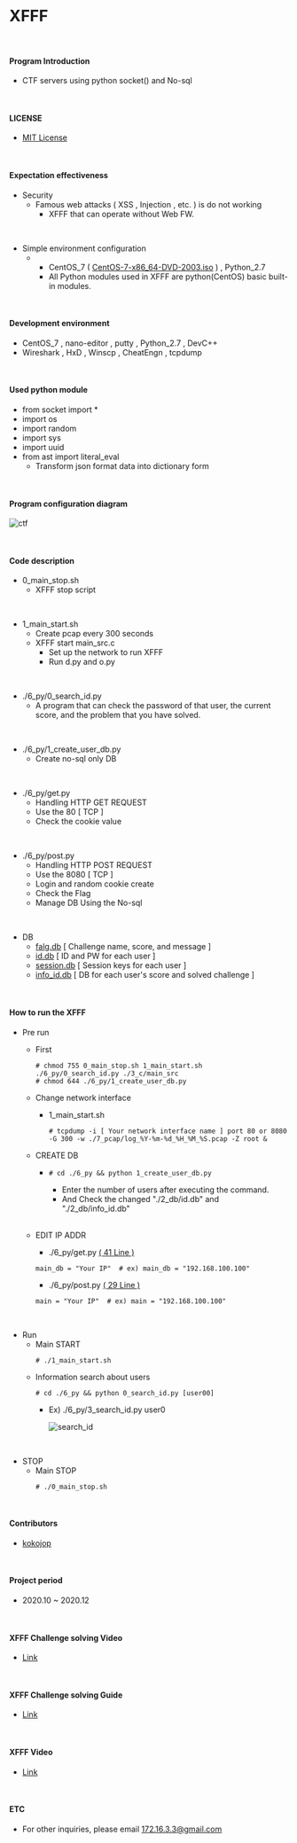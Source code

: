 <br>

# XFFF

<br>

#### Program Introduction
- CTF servers using python socket() and No-sql

<br>


#### LICENSE
- [MIT License](https://github.com/kokojop/XFFF/blob/main/LICENSE)

<br>

#### Expectation effectiveness
- Security
  - Famous web attacks ( XSS , Injection , etc. ) is do not working
    - XFFF that can operate without Web FW.
    
<br>

- Simple environment configuration
  - - CentOS_7 ( [CentOS-7-x86_64-DVD-2003.iso](https://drive.google.com/file/d/16czjHJz6QzHU8On2Z0uVGcFkgmFeXk4n/view?usp=sharing) ) , Python_2.7 
    - All Python modules used in XFFF are python(CentOS) basic built-in modules.
  
<br>

#### Development environment
- CentOS_7 , nano-editor , putty , Python_2.7 , DevC++
- Wireshark , HxD , Winscp , CheatEngn , tcpdump

<br>

#### Used python module
- from socket import *
- import os
- import random
- import sys
- import uuid
- from ast import literal_eval
  - Transform json format data into dictionary form

<br>

#### Program configuration diagram
![ctf](https://github.com/kokojop/XFFF/blob/main/4_media/ctf2.png)

<br>

#### Code description
- 0_main_stop.sh
  - XFFF stop script
  
<br>

- 1_main_start.sh
  - Create pcap every 300 seconds
  - XFFF start main_src.c
    - Set up the network to run XFFF
    - Run d.py and o.py
     
<br>

- ./6_py/0_search_id.py
  - A program that can check the password of that user, the current score, and the problem that you have solved.       
     
<br>     
     
- ./6_py/1_create_user_db.py
  - Create no-sql only DB   
     
<br>

- ./6_py/get.py
  - Handling HTTP GET REQUEST
  - Use the 80 [ TCP ]
  - Check the cookie value
  
<br>

- ./6_py/post.py
  - Handling HTTP POST REQUEST
  - Use the 8080 [ TCP ] 
  - Login and random cookie create
  - Check the Flag
  - Manage DB Using the No-sql

<br>

- DB
  - [falg.db](https://github.com/kokojop/XFFF/blob/main/2_db/flag.db) [ Challenge name, score, and message ]
  - [id.db](https://github.com/kokojop/XFFF/blob/main/2_db/PRE_id.db) [ ID and PW for each user ]
  - [session.db](https://github.com/kokojop/XFFF/blob/main/2_db/PRE_session.db) [ Session keys for each user ]
  - [info_id.db](https://github.com/kokojop/XFFF/blob/main/2_db/PRE_info_id.db) [ DB for each user's score and solved challenge ]
    
<br>  

#### How to run the XFFF
- Pre run
  - First
    <pre><code># chmod 755 0_main_stop.sh 1_main_start.sh ./6_py/0_search_id.py ./3_c/main_src
    # chmod 644 ./6_py/1_create_user_db.py
    </code></pre> 
  - Change network interface
    - 1_main_start.sh
      <pre><code># tcpdump -i [ Your network interface name ] port 80 or 8080 -G 300 -w ./7_pcap/log_%Y-%m-%d_%H_%M_%S.pcap -Z root &
      </pre></code>    
  - CREATE DB
    - <pre><code># cd ./6_py && python 1_create_user_db.py
      </pre></code>
      - Enter the number of users after executing the command.
      - And Check the changed "./2_db/id.db" and "./2_db/info_id.db"
    
    <br>
    
  - EDIT IP ADDR
    - ./6_py/get.py [ ( 41 Line ) ](https://github.com/kokojop/XFFF/blob/main/6_py/get.py#L41)
    <pre><code>main_db = "Your IP"  # ex) main_db = "192.168.100.100" </pre></code>
    - ./6_py/post.py [ ( 29 Line ) ](https://github.com/kokojop/XFFF/blob/main/6_py/post.py#L29)
    <pre><code>main = "Your IP"  # ex) main = "192.168.100.100" </pre></code>

<br>

- Run
  - Main START
    <pre><code># ./1_main_start.sh
    </code></pre>
  - Information search about users
    <pre><code># cd ./6_py && python 0_search_id.py [user00]
    </code></pre>
    - Ex) ./6_py/3_search_id.py user0
    
      ![search_id](https://github.com/kokojop/XFFF/blob/main/4_media/search_id.png)
  
<br> 

- STOP
  - Main STOP
    <pre><code># ./0_main_stop.sh
    </code></pre>
  
<br> 

#### Contributors
- [kokojop](https://github.com/kokojop/XFFF/graphs/contributors)

<br>

#### Project period
- 2020.10 ~ 2020.12

<br>

#### XFFF Challenge solving Video
- [Link](https://drive.google.com/file/d/1jL0F4vJc-rsNJVjSaG-EJJKZNSS_4QZI/view?usp=sharing)
  
<br>  

#### XFFF Challenge solving Guide
- [Link](https://github.com/kokojop/XFFF/blob/main/8_guide/challenge_solving_guide.md)

<br>  

#### XFFF Video
- [Link](https://drive.google.com/file/d/1-Ia1PY--UeXX5iE0bG1mirwweYRpGUpr/view?usp=sharing)
  
<br>  
  
#### ETC
- For other inquiries, please email 172.16.3.3@gmail.com
